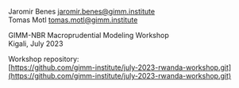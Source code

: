 
Jaromir Benes jaromir.benes@gimm.institute<br/>
Tomas Motl tomas.motl@gimm.institute<br/>

GIMM-NBR Macroprudential Modeling Workshop<br/> 
Kigali, July 2023

Workshop repository:<br/>
[https://github.com/gimm-institute/july-2023-rwanda-workshop.git](https://github.com/gimm-institute/july-2023-rwanda-workshop.git)
